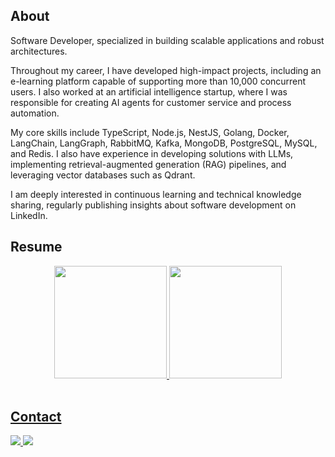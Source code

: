 ## About

Software Developer, specialized in building scalable applications and robust architectures.

Throughout my career, I have developed high-impact projects, including an e-learning platform capable of supporting more than 10,000 concurrent users. I also worked at an artificial intelligence startup, where I was responsible for creating AI agents for customer service and process automation.

My core skills include TypeScript, Node.js, NestJS, Golang, Docker, LangChain, LangGraph, RabbitMQ, Kafka, MongoDB, PostgreSQL, MySQL, and Redis. I also have experience in developing solutions with LLMs, implementing retrieval-augmented generation (RAG) pipelines, and leveraging vector databases such as Qdrant.

I am deeply interested in continuous learning and technical knowledge sharing, regularly publishing insights about software development on LinkedIn.

## Resume

<div align="center">
  <a href="https://github.com/DevVictor19">
  <img height="180em" src="https://github-readme-stats.vercel.app/api?username=DevVictor19&show_icons=true&theme=tokyonight&include_all_commits=true&count_private=true"/>
  <img height="180em" src="https://github-readme-stats.vercel.app/api/top-langs/?username=DevVictor19&layout=compact&langs_count=7&theme=tokyonight"/>
</div>
<br>
  
## Contact
  <div> 
    <a href = "mailto:antoniovictor1604@gmail.com">
      <img src="https://img.shields.io/badge/-Gmail-%23333?style=for-the-badge&logo=gmail&logoColor=white" target="_blank">
    </a>
    <a href="https://br.linkedin.com/in/antonio-victor-borges-4a2852228" target="_blank">
      <img src="https://img.shields.io/badge/-LinkedIn-%230077B5?style=for-the-badge&logo=linkedin&logoColor=white" target="_blank">
    </a> 
  </div>
<br>
